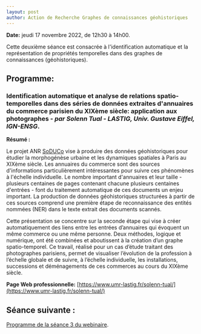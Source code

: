 ```yaml
---
layout: post
author: Action de Recherche Graphes de connaissances géohistoriques
---
```


**Date:** jeudi 17 novembre 2022, de 12h30 à 14h00. 

Cette deuxième séance est consacrée à l'identification automatique et la représentation de propriétés temporelles dans des graphes de connaissances (géohistoriques).

## Programme:

### Identification automatique et analyse de relations spatio-temporelles dans des séries de données extraites d'annuaires du commerce parisien du XIXème siècle: application aux photographes - *par Solenn Tual - LASTIG, Univ. Gustave Eiffel, IGN-ENSG*.

**Résumé :**

Le projet ANR [SoDUCo](https://soduco.github.io/) vise à produire des données géohistoriques pour étudier la morphogénèse urbaine et les dynamiques spatiales à Paris au XIXème siècle. Les annuaires du commerce sont des sources d'informations particulièrement intéressantes pour suivre ces phénomènes à l'échelle individuelle. Le nombre important d'annuaires et leur taille - plusieurs centaines de pages contenant chacune plusieurs centaines d'entrées - font du traitement automatique de ces documents un enjeu important. La production de données géohistoriques structurées à partir de ces sources comprend une première étape de reconnaissance des entités nommées (NER) dans le texte extrait des documents scannés. 

Cette présentation se concentre sur la seconde étape qui vise à créer automatiquement des liens entre les entrées d’annuaires qui évoquent un même commerce ou une même personne. Deux méthodes, logique et numérique, ont été combinées et aboutissent à la création d’un graphe spatio-temporel. Ce travail, réalisé pour un cas d’étude traitant des photographes parisiens, permet de visualiser l’évolution de la profession à l’échelle globale et de suivre, à l’échelle individuelle, les installations, successions et déménagements de ces commerces au cours du XIXème siècle.

**Page Web professionnelle:** [https://www.umr-lastig.fr/solenn-tual/](https://www.umr-lastig.fr/solenn-tual/)

## Séance suivante :

[Programme de la séance 3 du webinaire](https://gcgh-magis.github.io/webinaire-séance-3).
